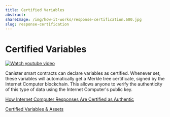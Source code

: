 ```yaml
---
title: Certified Variables
abstract: 
shareImage: /img/how-it-works/response-certification.600.jpg
slug: response-certification
---
```


# Certified Variables

[![Watch youtube video](https://i.ytimg.com/vi/3mZHEfICi_U/maxresdefault.jpg)](https://www.youtube.com/watch?v=3mZHEfICi_U)

Canister smart contracts can declare variables as certified.  Whenever set, these variables will automatically get a Merkle tree certificate, signed by the Internet Computer blockchain. This allows anyone to verify the authenticity of this type of data using the Internet Computer's public key.

[How Internet Computer Responses Are Certified as Authentic](https://medium.com/dfinity/how-internet-computer-responses-are-certified-as-authentic-2ff1bb1ea659?)

[Certified Variables & Assets](https://assets.ctfassets.net/ywqk17d3hsnp/7AaD21HKM8kV3GguC8qWB4/5023bc305edb6fa3bd4aa593e72335c2/2021-06-10_Certified_variables_and_assets__1_.pdf)
